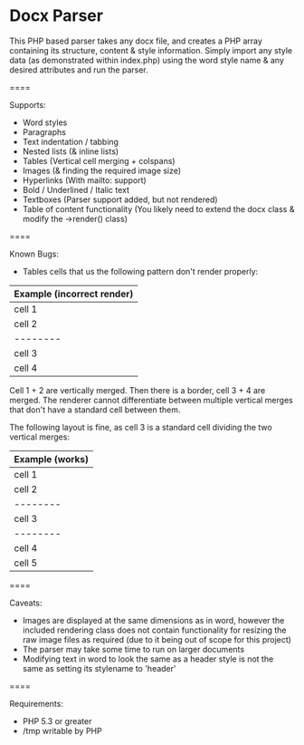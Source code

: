 Docx Parser
====

This PHP based parser takes any docx file, and creates a PHP array containing its structure, content &amp; style information.
Simply import any style data (as demonstrated within index.php) using the word style name & any desired attributes and run the parser.

====

Supports:
- Word styles
- Paragraphs
- Text indentation / tabbing
- Nested lists (&amp; inline lists)
- Tables (Vertical cell merging + colspans)
- Images (&amp; finding the required image size)
- Hyperlinks (With mailto: support)
- Bold / Underlined / Italic text
- Textboxes (Parser support added, but not rendered)
- Table of content functionality (You likely need to extend the docx class & modify the ->render() class)

====

Known Bugs:

- Tables cells that us  the following pattern don't render properly:

| Example (incorrect render)|
| ------------- |
| cell 1 |
| cell 2 |
|--------|
| cell 3 |
| cell 4 |

Cell 1 + 2 are vertically merged. Then there is a border, cell 3 + 4 are merged. The renderer cannot differentiate between multiple vertical merges that don't have a standard cell between them. 

The following layout is fine, as cell 3 is a standard cell dividing the two vertical merges:

| Example (works)|
| ------------- |
| cell 1 |
| cell 2 |
|--------|
| cell 3 |
|--------|
| cell 4 |
| cell 5 |

====

Caveats:

- Images are displayed at the same dimensions as in word, however the included rendering class does not contain functionality for resizing the raw image files as required (due to it being out of scope for this project)
- The parser may take some time to run on larger documents
- Modifying text in word to look the same as a header style is not the same as setting its stylename to 'header'

====

Requirements:

- PHP 5.3 or greater
- /tmp writable by PHP
